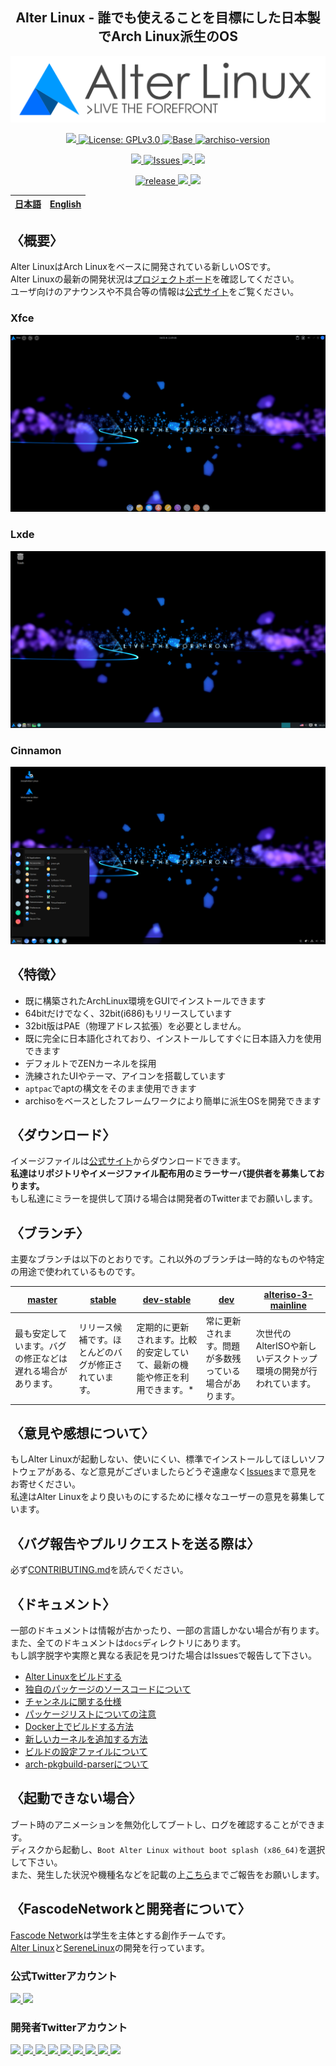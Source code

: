 
<h2 align="center">Alter Linux - 誰でも使えることを目標にした日本製でArch Linux派生のOS</h2>

<p align="center">
	<img src="../images/logo/color-black-catchcopy/AlterV6-LogowithCopy-Colored-DarkText-256px.png" alt="Alter Linux logo">
</p>
<p align="center">
	<a href="https://fascode.net/en/projects/linux/alter/">
		<img src="https://img.shields.io/badge/Maintained%3F-Yes-green?style=for-the-badge">
	</a>
	<a href="../LICENSE">
		<img src="https://img.shields.io/github/license/FascodeNet/alterlinux?style=for-the-badge" alt="License: GPLv3.0">
	</a>
	<a href="https://www.archlinux.org/">
		<img src="https://img.shields.io/badge/BASE-ArchLinux-blue?style=for-the-badge&logo=arch-linux" alt="Base">
	</a>
	<a href="https://gitlab.archlinux.org/archlinux/archiso/-/tree/v46">
		<img src="https://img.shields.io/badge/archiso--version-46--1-blue?style=for-the-badge&logo=arch-linux" alt="archiso-version">
	</a>
</p>
<p align="center">
	<a href="https://travis-ci.org/github/FascodeNet/alterlinux">
		<img src="https://img.shields.io/travis/FascodeNet/alterlinux?style=for-the-badge">
	</a>
	<a href="https://github.com/FascodeNet/alterlinux/issues">
		<img src="https://img.shields.io/github/issues/FascodeNet/alterlinux?color=violet&style=for-the-badge&logo=github" alt="Issues">
	</a>
	<a href="https://github.com/FascodeNet/alterlinux/stargazers">
		<img src="https://img.shields.io/github/stars/FascodeNet/alterlinux?color=yellow&style=for-the-badge&logo=github">
	</a>
	<a href="https://github.com/FascodeNet/alterlinux/network/members">
		<img src="https://img.shields.io/github/forks/FascodeNet/alterlinux?style=for-the-badge">
	</a>
</p>
<p align="center">
	<a href="https://github.com/FascodeNet/alterlinux/releases">
		<img src="https://img.shields.io/github/v/release/FascodeNet/alterlinux?color=blue&include_prereleases&style=for-the-badge" alt="release">
	</a>
	<a href="https://fascode.net/en/projects/linux/alter/downloads/">
		<img src="https://img.shields.io/github/downloads/FascodeNet/alterlinux/total?style=for-the-badge">
	</a>
	<a href="">
		<img src="https://img.shields.io/github/last-commit/FascodeNet/alterlinux?style=for-the-badge">
	</a>
</p>

<table>
	<thead>
		<tr>
			<th style="text-align:center">
				<a href="README_jp.md">日本語</a>
			</th>
			<th style="text-align:center">
				<a href="README.md">English</a>
			</th>
		</tr>
	</thead>
</table>

<h2>〈概要〉</h2>

Alter LinuxはArch Linuxをベースに開発されている新しいOSです。<br>
Alter Linuxの最新の開発状況は<a href="https://github.com/orgs/FascodeNet/projects/2">プロジェクトボード</a>を確認してください。<br>
ユーザ向けのアナウンスや不具合等の情報は<a href="https://fascode.net/projects/linux/alter/">公式サイト</a>をご覧ください。

<h3>Xfce</h3>
<img src="../images/screenshot/desktop-xfce.png" alt="screenshot">

<h3>Lxde</h3>
<img src="../images/screenshot/desktop-lxde.png" alt="screenshot">

<h3>Cinnamon</h3>
<img src="../images/screenshot/desktop-cinnamon.png" alt="screenshot">


<h2>〈特徴〉</h2>
<ul>
	<li>既に構築されたArchLinux環境をGUIでインストールできます</li>
	<li>64bitだけでなく、32bit(i686)もリリースしています</li>
	<li>32bit版はPAE（物理アドレス拡張）を必要としません。</li>
	<li>既に完全に日本語化されており、インストールしてすぐに日本語入力を使用できます</li>
	<li>デフォルトでZENカーネルを採用</li>
	<li>洗練されたUIやテーマ、アイコンを搭載しています</li>
	<li><code>aptpac</code>で<cpde>apt</code>の構文をそのまま使用できます</li>
	<li>archisoをベースとしたフレームワークにより簡単に派生OSを開発できます</li>
</ul>

<h2>〈ダウンロード〉</h2>
イメージファイルは<a href="https://fascode.net/projects/linux/alter/#downloads">公式サイト</a>からダウンロードできます。
<br>
<b>私達はリポジトリやイメージファイル配布用のミラーサーバ提供者を募集しております。</b>
<br>
もし私達にミラーを提供して頂ける場合は開発者のTwitterまでお願いします。


<h2>〈ブランチ〉</h2>
主要なブランチは以下のとおりです。これ以外のブランチは一時的なものや特定の用途で使われているものです。

<table>
	<thead>
		<tr>
			<th>
				<a href="https://github.com/FascodeNet/alterlinux/tree/master">master</a>
			</th>
			<th>	
				<a href="https://github.com/FascodeNet/alterlinux/tree/stable">stable</a>
			</th>
			<th>
				<a href="https://github.com/FascodeNet/alterlinux/tree/dev-stable">dev-stable</a>
			</th>
			<th>
				<a href="https://github.com/FascodeNet/alterlinux/tree/dev">dev</a>
			</th>
			<th>
				<a href="https://github.com/FascodeNet/alterlinux/tree/alteriso-3-mainline">alteriso-3-mainline</a>
			</th>
		</tr>
	</thead>
	<tbody>
		<tr>
			<td>
				最も安定しています。バグの修正などは遅れる場合があります。
			</td>
			<td>
				リリース候補です。ほとんどのバグが修正されています。
			</td>
			<td>
				定期的に更新されます。比較的安定していて、最新の機能や修正を利用できます。*
			</td>
			<td>
				常に更新されます。問題が多数残っている場合があります。
			</td>
			<td>
				次世代のAlterISOや新しいデスクトップ環境の開発が行われています。
			</td>
		</tr>
	</tbody>
</table>


<h2>〈意見や感想について〉</h2>
もしAlter Linuxが起動しない、使いにくい、標準でインストールしてほしいソフトウェアがある、など意見がございましたらどうぞ遠慮なく<a href="https://github.com/FascodeNet/alterlinux/issues">Issues</a>まで意見をお寄せください。<br>
私達はAlter Linuxをより良いものにするために様々なユーザーの意見を募集しています。<br>

<h2>〈バグ報告やプルリクエストを送る際は〉</h2>
必ず<a href="CONTRIBUTING.md">CONTRIBUTING.md</a>を読んでください。


<h2>〈ドキュメント〉</h2>
一部のドキュメントは情報が古かったり、一部の言語しかない場合が有ります。<br>
また、全てのドキュメントは<code>docs</code>ディレクトリにあります。<br>
もし誤字脱字や実際と異なる表記を見つけた場合はIssuesで報告して下さい。<br>
<ul>
	<li><a href="jp/BUILD.md">Alter Linuxをビルドする</a></li>
	<li><a href="jp/SOFTWARE.md">独自のパッケージのソースコードについて</a></li>
	<li><a href="jp/CHANNEL.md">チャンネルに関する仕様</a></li>
	<li><a href="jp/PACKAGE.md">パッケージリストについての注意</a></li>
	<li><a href="jp/DOCKER.md">Docker上でビルドする方法</a></li>
	<li><a href="jp/KERNEL.md">新しいカーネルを追加する方法</a></li>
	<li><a href="en/CONFIG.md">ビルドの設定ファイルについて</a></li>
	<li><a href="ja/arch-pkgbuild-parser.md">arch-pkgbuild-parserについて</a></li>
</ul>


<h2>〈起動できない場合〉</h2>
ブート時のアニメーションを無効化してブートし、ログを確認することができます。<br>
ディスクから起動し、<code>Boot Alter Linux without boot splash (x86_64)</code>を選択して下さい。<br>
また、発生した状況や機種名などを記載の上<a href="https://github.com/FascodeNet/alterlinux/issues">こちら</a>までご報告をお願いします。


<h2>〈FascodeNetworkと開発者について〉</h2>
<a href="https://fascode.net/">Fascode Network</a>は学生を主体とする創作チームです。<br>
<a href="https://fascode.net/projects/linux/alter/">Alter Linux</a>と<a href="https://fascode.net/projects/linux/serene/">SereneLinux</a>の開発を行っています。

<h3>公式Twitterアカウント</h3>
<a href="https://twitter.com/FascodeNetwork">
	<img src="https://pbs.twimg.com/profile_images/1245716817831530497/JEkKX1XN_400x400.jpg" width="100px">
</a>
<a href="https://twitter.com/Fascode_JP">
	<img src="https://pbs.twimg.com/profile_images/1245682659231068160/Nn5tPUvB_400x400.jpg" width="100px">
</a>

<h3>開発者Twitterアカウント</h3>
<a href="https://twitter.com/Hayao0819">
	<img src="https://avatars1.githubusercontent.com/u/32128205" width="100px">
</a>
<a href="https://twitter.com/Pixel_3a">
	<img src="https://avatars0.githubusercontent.com/u/48173871" width="100px">
</a>
<a href="https://twitter.com/YangDevJP">
	<img src="https://avatars0.githubusercontent.com/u/47053316" width="100px">
</a>
<a href="https://twitter.com/Watasuke102">
	<img src="https://avatars3.githubusercontent.com/u/36789813" width="100px">
</a>
<a href="https://twitter.com/kokkiemouse">
	<img src="https://avatars0.githubusercontent.com/u/39451248" width="100px">
</a>
<a href="https://twitter.com/stmkza">
	<img src="https://avatars2.githubusercontent.com/u/15907797" width="100px">
</a>
<a href="https://twitter.com/yamad_linuxer">
	<img src="https://avatars1.githubusercontent.com/u/45691925" width="100px">
</a>
<a href="https://twitter.com/tukutun27">
	<img src="https://pbs.twimg.com/profile_images/1278526049903497217/CGMY5KUr.jpg" width="100px">
</a>
<a href="https://twitter.com/naoko1010hh">
	<img src="https://avatars1.githubusercontent.com/u/50263013" width="100px">
</a>

